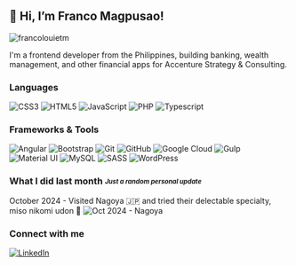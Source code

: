 ## 👋 Hi, I’m Franco Magpusao!
![francolouietm](https://komarev.com/ghpvc/?username=francolouietm&color=green)

I'm a frontend developer from the Philippines, building banking, wealth management, and other financial apps for Accenture Strategy & Consulting.

### Languages
![CSS3](https://img.shields.io/badge/CSS3-1572B6?style=for-the-badge&logo=css3&logoColor=white) ![HTML5](https://img.shields.io/badge/HTML5-E34F26?style=for-the-badge&logo=html5&logoColor=white) ![JavaScript](https://img.shields.io/badge/JavaScript-323330?style=for-the-badge&logo=javascript&logoColor=F7DF1E) ![PHP](https://img.shields.io/badge/PHP-777BB4?style=for-the-badge&logo=php&logoColor=white) ![Typescript](https://img.shields.io/badge/TypeScript-007ACC?style=for-the-badge&logo=typescript&logoColor=white)

### Frameworks & Tools
![Angular](https://img.shields.io/badge/Angular-DD0031?style=for-the-badge&logo=angular&logoColor=white) ![Bootstrap](https://img.shields.io/badge/Bootstrap-563D7C?style=for-the-badge&logo=bootstrap&logoColor=white) ![Git](https://img.shields.io/badge/GIT-E44C30?style=for-the-badge&logo=git&logoColor=white) ![GitHub](https://img.shields.io/badge/GitHub-100000?style=for-the-badge&logo=github&logoColor=white) ![Google Cloud](https://img.shields.io/badge/Google_Cloud-4285F4?style=for-the-badge&logo=google-cloud&logoColor=white) ![Gulp](https://img.shields.io/badge/Gulp-CF4647?style=for-the-badge&logo=gulp&logoColor=white) ![Material UI](https://img.shields.io/badge/Material%20UI-007FFF?style=for-the-badge&logo=mui&logoColor=white) ![MySQL](https://img.shields.io/badge/MySQL-005C84?style=for-the-badge&logo=mysql&logoColor=white) ![SASS](https://img.shields.io/badge/Sass-CC6699?style=for-the-badge&logo=sass&logoColor=white) ![WordPress](https://img.shields.io/badge/Wordpress-21759B?style=for-the-badge&logo=wordpress&logoColor=white)

### What I did last month *<sub><sup>Just a random personal update</sup></sub>*
October 2024 - Visited Nagoya 🇯🇵 and tried their delectable specialty, miso nikomi udon 🍜
![Oct 2024 - Nagoya](https://francolouietm.github.io/assets/2024-oct.JPG)

### Connect with me
[![LinkedIn](https://img.shields.io/static/v1?label=&message=flmagpusao&color=0077b5&logo=linkedin&logoColor=white&style=for-the-badge)](https://www.linkedin.com/in/flmagpusao/)
